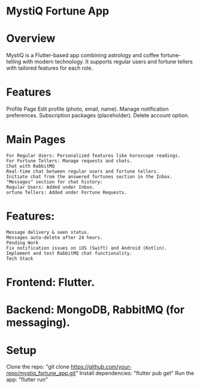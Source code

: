 # MystiQ Fortune App
# Overview
MystiQ is a Flutter-based app combining astrology and coffee fortune-telling with modern technology. It supports regular users and fortune tellers with tailored features for each role.

# Features
Profile Page
    Edit profile (photo, email, name).
    Manage notification preferences.
    Subscription packages (placeholder).
    Delete account option.
# Main Pages
    For Regular Users: Personalized features like horoscope readings.
    For Fortune Tellers: Manage requests and chats.
    Chat with RabbitMQ
    Real-time chat between regular users and fortune tellers.
    Initiate chat from the answered fortunes section in the Inbox.
    "Messages" section for chat history:
    Regular Users: Added under Inbox.
    ortune Tellers: Added under Fortune Requests.
# Features:
    Message delivery & seen status.
    Messages auto-delete after 24 hours.
    Pending Work
    Fix notification issues on iOS (Swift) and Android (Kotlin).
    Implement and test RabbitMQ chat functionality.
    Tech Stack
# Frontend: Flutter.
# Backend: MongoDB, RabbitMQ (for messaging).


# Setup
Clone the repo: "git clone https://github.com/your-repo/mystiq_fortune_app.git"
Install dependencies: "flutter pub get"
Run the app: "flutter run"
